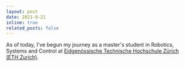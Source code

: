 ```yaml
---
layout: post
date: 2021-9-21
inline: true
related_posts: false
---
```


As of today, I've begun my journey as a master's student in Robotics, Systems and Control at [Eidgenössische Technische Hochschule Zürich (ETH Zurich)](https://ethz.ch/en.html).

<!-- I start my master's studies at [Eidgenössische Technische Hochschule Zürich (ETH Zurich)](https://ethz.ch/en.html). -->

